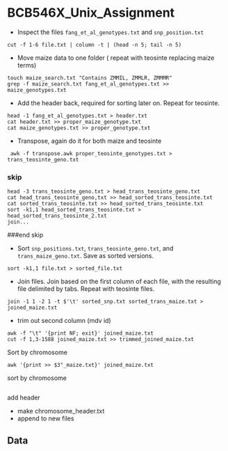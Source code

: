 # BCB546X_Unix_Assignment
* Inspect the files `fang_et_al_genotypes.txt` and `snp_position.txt`

```
cut -f 1-6 file.txt | column -t | (head -n 5; tail -n 5)

```

* Move maize data to one folder ( repeat with teosinte replacing maize terms)

```
touch maize_search.txt "Contains ZMMIL, ZMMLR, ZMMMR"
grep -f maize_search.txt fang_et_al_genotypes.txt >> maize_genotypes.txt
```
* Add the header back, required for sorting later on. Repeat for teosinte.
```
head -1 fang_et_al_genotypes.txt > header.txt
cat header.txt >> proper_maize_genotype.txt
cat maize_genotypes.txt >> proper_genotype.txt
```
* Transpose, again do it for both maize and teosinte
```
 awk -f transpose.awk proper_teosinte_genotypes.txt > trans_teosinte_geno.txt
```
### skip
```
head -3 trans_teosinte_geno.txt > head_trans_teosinte_geno.txt
cat head_trans_teosinte_geno,txt >> head_sorted_trans_teosinte.txt
cat sorted_trans_teosinte.txt >> head_sorted_trans_teosinte.txt
sort -k1,1 head_sorted_trans_teosinte.txt > head_sorted_trans_teosinte_2.txt
join...
```
###end skip






* Sort `snp_positions.txt`, `trans_teosinte_geno.txt`, and `trans_maize_geno.txt`. Save as sorted versions.
```
sort -k1,1 file.txt > sorted_file.txt
```
* Join files. Join based on the first column of each file, with the resulting file delimited by tabs. Repeat with teosinte files.
```
join -1 1 -2 1 -t $'\t' sorted_snp.txt sorted_trans_maize.txt > joined_maize.txt
```

* trim out second column (mdv id)
```
awk -f "\t" '{print NF; exit}' joined_maize.txt
cut -f 1,3-1588 joined_maize.txt >> trimmed_joined_maize.txt
```


Sort by chromosome
```
awk '{print >> $3"_maize.txt}' joined_maize.txt
```
sort by chromosome
```

```
add header
* make chromosome_header.txt
* append to new files

## Data 
<!--stackedit_data:
eyJoaXN0b3J5IjpbLTMwMzQwNTQ4LDE0ODEyNjkxNzYsLTEyMj
k4NjQwODgsLTE3OTc2NDMxNzMsLTg4MjUyNDkwNCwtMTgyMTA2
NzgyNyw4NTA1MDY5NzUsLTMwODUzMDI2MCwxMTQzNjYyNTYxLC
0xOTU4NjAyMzcwLDE2MjYxNjA0MSwtNzYwODI3OTU4LDMyMDQ5
NTM3Miw2NjM1NzI5MjIsLTE3Mjc5NzI5MTQsNjEyMjcwNSw5Mj
Y2NDM2NDNdfQ==
-->